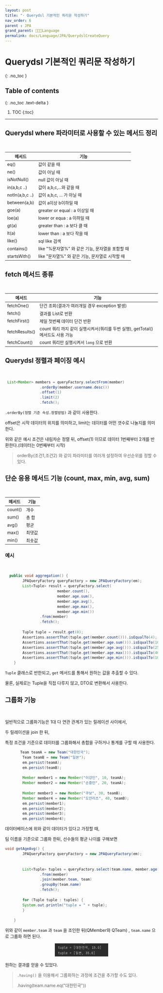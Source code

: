 ```yaml
---
layout: post
title: "· Querydsl 기본적인 쿼리문 작성하기"
nav_order: 6
parent : JPA
grand_parent: 👩🏻‍💻Language
permalink: docs/Language/JPA/QuerydslCreateQuery
---
```


# Querydsl 기본적인 쿼리문 작성하기
{: .no_toc }

## Table of contents
{: .no_toc .text-delta }

1. TOC
{:toc}

---


## Querydsl where 파라미터로 사용할 수 있는 메서드 정리

<br>

| 메서드          | 기능                                             |
| --------------- | ------------------------------------------------ |
| eq()            | 값이 같을 때                                     |
| ne()            | 값이 아닐 때                                     |
| isNotNull()     | null 값이 아닐 때                                |
| in(a,b,c ..)    | 값이 a,b,c,...와 같을 때                         |
| notIn(a,b,c ..) | 값이 a,b,c, ... 가 아닐 때                       |
| between(a,b)    | 값이 a이상 b이하일 때                            |
| goe(a)          | greater or equal : a 이상일 때                   |
| loe(a)          | lower or equa : a 이하일 때                      |
| gt(a)           | greater than : a 보다 클 때                      |
| lt(a)           | lower than : a 보다 작을 때                      |
| like()          | sql like 검색                                    |
| contains()      | like "%문자열%" 와 같은 기능, 문자열을 포함할 때 |
| startsWith()    | like "문자열%" 와 같은 기능, 문자열로 시작할 때  |



## fetch 메서드 종류

<br>

| 메서드         | 기능                                                         |
| -------------- | ------------------------------------------------------------ |
| fetchOne()     | 단건 조회(결과가 여러개일 경우 exception 발생)               |
| fetch()        | 결과를 List로 반환                                           |
| fetchFirst()   | 제일 첫번째 데이터 단건 반환                                 |
| fetchResults() | count 쿼리 까지 같이 실행시켜서(쿼리를 두번 실행), getTotal() 메서드도 사용 가능 |
| fetchCount()   | count 쿼리만 실행시켜서 `long` 으로 반환                     |





## Querydsl 정렬과 페이징 예시

<br>

```java
 List<Member> members = queryFactory.selectFrom(member)
                .orderBy(member.username.desc())
                .offset(1)
                .limit(2)
                .fetch();
```

`.orderBy(정렬 기준 속성.정렬방법)` 과 같이 사용한다.

offset은 시작 데이터의 위치를 의미하고, limit는 데이터를 어떤 갯수로 나눌지를 의미한다.

위와 같은 예시 조건은 내림차순 정렬 뒤, offset(1) 이므로 데이터 1번째부터 2개를 반환한다.(데이터는 0번째부터 시작)

> orderBy(조건1,조건2) 와 같이 파라미터를 여러개 설정하여 우선순위를 정할 수 있다.



## 단순 응용 메서드 기능 (count, max, min, avg, sum)

<br>

| 메서드  | 기능   |
| ------- | ------ |
| count() | 개수   |
| sum()   | 총 합  |
| avg()   | 평균   |
| max()   | 최댓값 |
| min()   | 최솟값 |



### 예시

<br>

```java
  public void aggregation() {
        JPAQueryFactory queryFactory = new JPAQueryFactory(em);
        List<Tuple> result = queryFactory.select(
                        member.count(), 
                        member.age.sum(),
                        member.age.avg(),
                        member.age.max(),
                        member.age.min())
                .from(member)
                .fetch();

        Tuple tuple = result.get(0);
        Assertions.assertThat(tuple.get(member.count())).isEqualTo(4);
        Assertions.assertThat(tuple.get(member.age.sum())).isEqualTo(100);
        Assertions.assertThat(tuple.get(member.age.avg())).isEqualTo(25);
        Assertions.assertThat(tuple.get(member.age.max())).isEqualTo(40);
        Assertions.assertThat(tuple.get(member.age.min())).isEqualTo(10);
    }
```

`Tuple` 클래스로 반한되고, `get` 메서드를 통해서 원하는 값을 추출할 수 있다.

물론, 실제로는 Tuple을 직접 다루지 않고, DTO로 변환해서 사용한다.



## 그룹화 기능

<br>


일반적으로 그룹화기능은 1대 다 연관 관계가 있는 릴레이션 사이에서,

두 릴레이션을 join 한 뒤,

특정 조건을 기준으로 데이터를 그룹화해서 총합을 구하거나 통계를 구할 때 사용한다.

```java
	   Team teamA = new Team("대한민국");
        Team teamB = new Team("일본");
        em.persist(teamA);
        em.persist(teamB);

        Member member1 = new Member("이강인", 10, teamA);
        Member member2 = new Member("손흥민", 20, teamA);

        Member member3 = new Member("쿠보", 30, teamB);
        Member member4 = new Member("도안리츠", 40, teamB);
        em.persist(member1);
        em.persist(member2);
        em.persist(member3);
        em.persist(member4);
```

데이터베이스에 위와 같이 데이터가 있다고 가정할 때,

팀 이름을 기준으로 그룹화 한뒤, 선수들의 평균 나이를 구해보면

```java
void getAgeAvg() {
        JPAQueryFactory queryFactory = new JPAQueryFactory(em);


        List<Tuple> tuples = queryFactory.select(team.name, member.age.avg())
                .from(member)
                .join(member.team, team)
                .groupBy(team.name)
                .fetch();

        for (Tuple tuple : tuples) {
        System.out.println("tuple = " + tuple);
        }
        
    }
```

위와 같이 `member.team` 과 `team` 을 조인한 뒤(QMember와 QTeam) , `team.name` 으로 그룹화 하면 된다.

<p align="center">
<img src="https://raw.githubusercontent.com/buinq/imageServer/main/img/image-20221204183649815.png" alt="image-20221204183649815" style="zoom:80%;" /></p>

원하는 결과를 얻을 수 있었다.

> `.having()` 을 이용해서 그룹화하는 과정에 조건을 추가할 수도 있다.
> 
> .having(team.name.eq("대한민국"))

